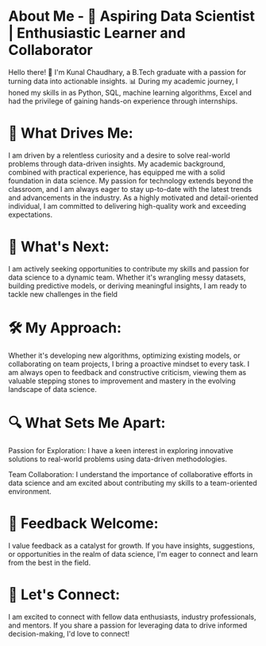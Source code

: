 # About Me - 🚀 Aspiring Data Scientist | Enthusiastic Learner and Collaborator

Hello there! 👋 I'm Kunal Chaudhary, a B.Tech graduate with a passion for turning data into actionable insights. 📊 During my academic journey, I honed my skills in as Python, SQL, machine learning algorithms, Excel and had the privilege of gaining hands-on experience through internships.

# 🌱 What Drives Me:

I am driven by a relentless curiosity and a desire to solve real-world problems through data-driven insights. My academic background, combined with practical experience, has equipped me with a solid foundation in data science. My passion for technology extends beyond the classroom, and I am always eager to stay up-to-date with the latest trends and advancements in the industry. As a highly motivated and detail-oriented individual, I am committed to delivering high-quality work and exceeding expectations.

# 🚀 What's Next:

I am actively seeking opportunities to contribute my skills and passion for data science to a dynamic team. Whether it's wrangling messy datasets, building predictive models, or deriving meaningful insights, I am ready to tackle new challenges in the field

 # 🛠️ My Approach:

Whether it's developing new algorithms, optimizing existing models, or collaborating on team projects, I bring a proactive mindset to every task. I am always open to feedback and constructive criticism, viewing them as valuable stepping stones to improvement and mastery in the evolving landscape of data science.

# 🔍 What Sets Me Apart:

Passion for Exploration: I have a keen interest in exploring innovative solutions to real-world problems using data-driven methodologies.

Team Collaboration: I understand the importance of collaborative efforts in data science and am excited about contributing my skills to a team-oriented environment.


# 💬 Feedback Welcome:

I value feedback as a catalyst for growth. If you have insights, suggestions, or opportunities in the realm of data science, I'm eager to connect and learn from the best in the field.

# 🤝 Let's Connect:

I am excited to connect with fellow data enthusiasts, industry professionals, and mentors. If you share a passion for leveraging data to drive informed decision-making, I'd love to connect!

